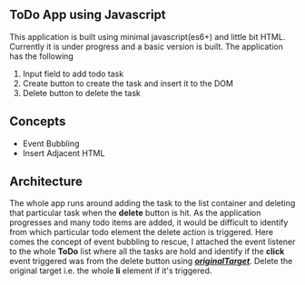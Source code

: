 ## ToDo App using Javascript

This application is built using minimal javascript(es6+) and little bit HTML. Currently it is under progress and a basic version is built. The application has the following

1. Input field to add todo task
2. Create button to create the task and insert it to the DOM
3. Delete button to delete the task

## Concepts

- Event Bubbling
- Insert Adjacent HTML

## Architecture

The whole app runs around adding the task to the list container and deleting that particular task when the **delete** button is hit. As the application progresses and many todo items are added, it would be difficult to identify from which particular todo element the delete action is triggered. Here comes the concept of event bubbling to rescue, I attached the event listener to the whole **ToDo** list where all the tasks are hold and identify if the **click** event triggered was from the delete button using [**_originalTarget_**](https://developer.mozilla.org/en-US/docs/Web/API/Event/originalTarget). Delete the original target i.e. the whole **li** element if it's triggered.
